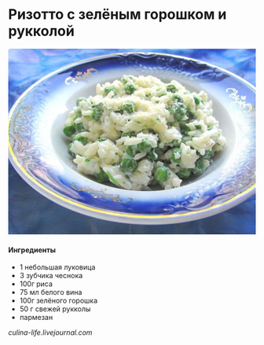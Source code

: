 # Ризотто с зелёным горошком и рукколой

![Ризотто с зелёным горошком и рукколой](../../pics/1e7adc8d861aaa03807a78c7e4f8518f.jpg)

#### Ингредиенты

* 1 небольшая луковица
* 3 зубчика чеснока
* 100г риса
* 75 мл белого вина
* 100г зелёного горошка
* 50 г свежей рукколы
* пармезан

*culina-life.livejournal.com*
